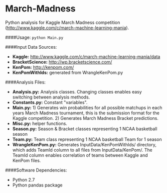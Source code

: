 March-Madness
=============

Python analysis for Kaggle March Madness competition (http://www.kaggle.com/c/march-machine-learning-mania).

####Usage:
`python Main.py`

####Input Data Sources:
- **Kaggle:** http://www.kaggle.com/c/march-machine-learning-mania/data
- **BracketScience:** http://wp.bracketscience.com/
- **KenPom:** http://kenpom.com/
- **KenPomWithIds:** generated from WrangleKenPom.py

####Analysis Files:
- **Analysis.py:** Analysis classes. Changing classes enables easy switching between analysis methods.
- **Constants.py:** Constant "variables".
- **Main.py:** 1) Generates win probabilities for all possible matchups in each years March Madness tournament, this is the submission format for the Kaggle competition. 2) Generates March Madness Bracket predictions.
- **Misc.py:** helper functions.
- **Season.py:** Season & Bracket classes representing 1 NCAA basketball season
- **Team.py:** Team class representing 1 NCAA basketball Team for 1 season
- **WrangleKenPom.py:** Generates InputData/KenPomWithIds/ directory, which adds TeamId column to all files from InputData/KenPom/. The TeamId column enables correlation of teams between Kaggle and KenPom files.

####Software Dependencies:
- Python 2.7
- Python pandas package
